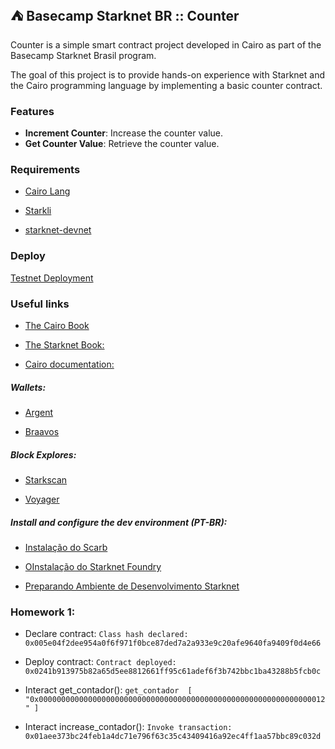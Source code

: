 ## ⛺ Basecamp Starknet BR :: Counter

Counter is a simple smart contract project developed in Cairo as part of the Basecamp Starknet Brasil program. 

The goal of this project is to provide hands-on experience with Starknet and the Cairo programming language by implementing a basic counter contract.

### Features
- **Increment Counter**: Increase the counter value.
- **Get Counter Value**: Retrieve the counter value.

### Requirements
- [Cairo Lang](https://book.cairo-lang.org/ch01-01-installation.html)

- [Starkli](https://book.starkli.rs/introduction)

- [starknet-devnet](https://0xspaceshard.github.io/starknet-devnet-rs/) 

### Deploy

[Testnet Deployment](https://book.starknet.io/ch02-05-testnet-deployment.html)


### Useful links

- [The Cairo Book](https://book.cairo-lang.org/)

- [The Starknet Book:](https://book.starknet.io/)

- [Cairo documentation:](https://docs.cairo-lang.org/)

##### Wallets:
- [Argent](https://www.argent.xyz/argent-x/)

- [Braavos](https://braavos.app/)

##### Block Explores:
- [Starkscan](https://starkscan.co/)

- [Voyager](https://voyager.online/)

##### Install and configure the dev environment (PT-BR):
- [Instalação do Scarb](https://medium.com/starknet-in-brazil/instalação-do-scarb-67a7e20b5843)

- [OInstalação do Starknet Foundry](https://medium.com/starknet-in-brazil/instalação-do-starknet-foundry-1720aea3af98)

- [Preparando Ambiente de Desenvolvimento Starknet](https://medium.com/@mulleresposito/preparando-ambiente-de-desenvolvimento-starknet-9e0663c1e0e5)

### Homework 1:
- Declare contract:
    `Class hash declared: 0x005e04f2dee954a0f6f971f0bce87ded7a2a933e9c20afe9640fa9409f0d4e66`

- Deploy contract:
    `Contract deployed: 0x0241b913975b82a65d5ee8812661ff95c61adef6f3b742bbc1ba43288b5fcb0c`

- Interact get_contador():
    `get_contador 
[
    "0x0000000000000000000000000000000000000000000000000000000000000012"
]
`

- Interact increase_contador():
    `Invoke transaction: 0x01aee373bc24feb1a4dc71e796f63c35c43409416a92ec4ff1aa57bbc89c032d`